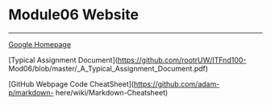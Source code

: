 # Module06 Website
---
[Google Homepage](https://www.google.com "Google's Homepage")

[Typical Assignment Document](https://github.com/rootrUW/ITFnd100- Mod06/blob/master/_A_Typical_Assignment_Document.pdf)

[GitHub Webpage Code CheatSheet](https://github.com/adam-p/markdown- here/wiki/Markdown-Cheatsheet)

